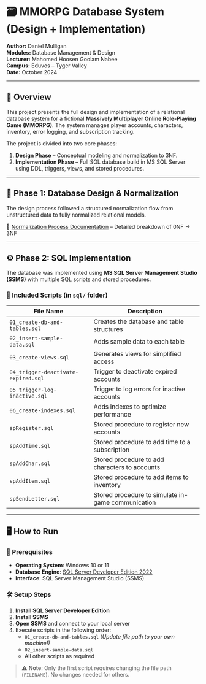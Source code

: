 # 🗃️ MMORPG Database System (Design + Implementation)

**Author:** Daniel Mulligan  
**Modules:** Database Management & Design  
**Lecturer:** Mahomed Hoosen Goolam Nabee  
**Campus:** Eduvos – Tyger Valley  
**Date:** October 2024  

---

## 📘 Overview

This project presents the full design and implementation of a relational database system for a fictional **Massively Multiplayer Online Role-Playing Game (MMORPG)**. The system manages player accounts, characters, inventory, error logging, and subscription tracking.

The project is divided into two core phases:
1. **Design Phase** – Conceptual modeling and normalization to 3NF.
2. **Implementation Phase** – Full SQL database build in MS SQL Server using DDL, triggers, views, and stored procedures.

---

## 🧠 Phase 1: Database Design & Normalization

The design process followed a structured normalization flow from unstructured data to fully normalized relational models.

🔹 [Normalization Process Documentation](docs/normalization-process.md) – Detailed breakdown of 0NF → 3NF  

---

## ⚙️ Phase 2: SQL Implementation

The database was implemented using **MS SQL Server Management Studio (SSMS)** with multiple SQL scripts and stored procedures.

### 🧾 Included Scripts (in `sql/` folder)

| File Name | Description |
|-----------|-------------|
| `01_create-db-and-tables.sql` | Creates the database and table structures |
| `02_insert-sample-data.sql` | Adds sample data to each table |
| `03_create-views.sql` | Generates views for simplified access |
| `04_trigger-deactivate-expired.sql` | Trigger to deactivate expired accounts |
| `05_trigger-log-inactive.sql` | Trigger to log errors for inactive accounts |
| `06_create-indexes.sql` | Adds indexes to optimize performance |
| `spRegister.sql` | Stored procedure to register new accounts |
| `spAddTime.sql` | Stored procedure to add time to a subscription |
| `spAddChar.sql` | Stored procedure to add characters to accounts |
| `spAddItem.sql` | Stored procedure to add items to inventory |
| `spSendLetter.sql` | Stored procedure to simulate in-game communication |

---

## 🖥️ How to Run

### 💾 Prerequisites
- **Operating System**: Windows 10 or 11
- **Database Engine**: [SQL Server Developer Edition 2022](https://go.microsoft.com/fwlink/p/?linkid=2215158)
- **Interface**: SQL Server Management Studio (SSMS)

### 🛠️ Setup Steps

1. **Install SQL Server Developer Edition**
2. **Install SSMS**
3. **Open SSMS** and connect to your local server
4. Execute scripts in the following order:
   - `01_create-db-and-tables.sql` *(Update file path to your own machine!)*
   - `02_insert-sample-data.sql`
   - All other scripts as required

> ⚠️ **Note**: Only the first script requires changing the file path (`FILENAME`). No changes needed for others.


